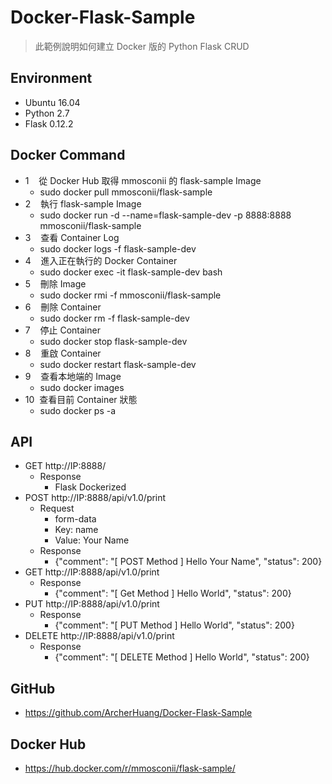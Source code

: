 # Docker-Flask-Sample
> 此範例說明如何建立 Docker 版的 Python Flask CRUD

## Environment
* Ubuntu 16.04
* Python 2.7
* Flask 0.12.2

## Docker Command

* 1&nbsp;&nbsp;&nbsp;&nbsp;從 Docker Hub 取得 mmosconii 的 flask-sample Image
  * sudo docker pull mmosconii/flask-sample
* 2&nbsp;&nbsp;&nbsp;&nbsp;執行 flask-sample Image
  * sudo docker run -d --name=flask-sample-dev -p 8888:8888 mmosconii/flask-sample
* 3&nbsp;&nbsp;&nbsp;&nbsp;查看 Container Log
  * sudo docker logs -f flask-sample-dev
* 4&nbsp;&nbsp;&nbsp;&nbsp;進入正在執行的 Docker Container
  * sudo docker exec -it flask-sample-dev bash
* 5&nbsp;&nbsp;&nbsp;&nbsp;刪除 Image
  * sudo docker rmi -f mmosconii/flask-sample
* 6&nbsp;&nbsp;&nbsp;&nbsp;刪除 Container
  * sudo docker rm -f flask-sample-dev
* 7&nbsp;&nbsp;&nbsp;&nbsp;停止 Container
  * sudo docker stop flask-sample-dev
* 8&nbsp;&nbsp;&nbsp;&nbsp;重啟 Container
  * sudo docker restart flask-sample-dev
* 9&nbsp;&nbsp;&nbsp;&nbsp;查看本地端的 Image
  * sudo docker images
* 10&nbsp;&nbsp;查看目前 Container 狀態
  * sudo docker ps -a

## API

* GET http://IP:8888/
  * Response
    * Flask Dockerized
* POST http://IP:8888/api/v1.0/print
  * Request
    * form-data
    * Key: name
    * Value: Your Name
  * Response
    * {"comment": "[ POST Method ] Hello Your Name", "status": 200}
* GET http://IP:8888/api/v1.0/print
  * Response
    * {"comment": "[ Get Method ] Hello World", "status": 200}
* PUT http://IP:8888/api/v1.0/print
  * Response
    * {"comment": "[ PUT Method ] Hello World", "status": 200}
* DELETE http://IP:8888/api/v1.0/print
  * Response
    * {"comment": "[ DELETE Method ] Hello World", "status": 200}

## GitHub
* https://github.com/ArcherHuang/Docker-Flask-Sample

## Docker Hub
* https://hub.docker.com/r/mmosconii/flask-sample/
